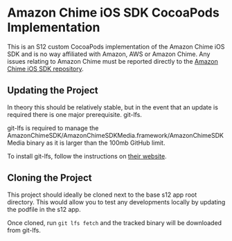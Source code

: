 # Amazon Chime iOS SDK CocoaPods Implementation

This is an S12 custom CocoaPods implementation of the Amazon Chime iOS SDK and is no way affiliated with Amazon, AWS or Amazon Chime. Any issues relating to Amazon Chime must be reported directly to the [Amazon Chime iOS SDK repository](https://github.com/aws/amazon-chime-sdk-ios).

## Updating the Project

In theory this should be relatively stable, but in the event that an update is required there is one major prerequisite. git-lfs.

git-lfs is required to manage the AmazonChimeSDK/AmazonChimeSDKMedia.framework/AmazonChimeSDKMedia binary as it is larger than the 100mb GitHub limit.

To install git-lfs, follow the instructions on [their website](https://git-lfs.github.com/).

## Cloning the Project

This project should ideally be cloned next to the base s12 app root directory. This would allow you to test any developments locally by updating the podfile in the s12 app.

Once cloned, run `git lfs fetch` and the tracked binary will be downloaded from git-lfs.
